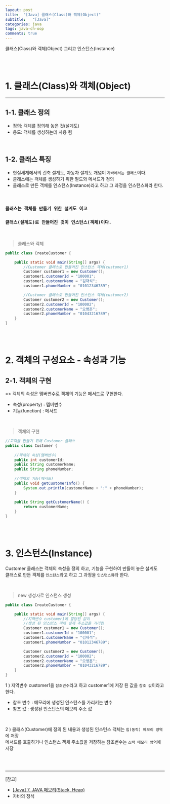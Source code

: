 ```yaml
---
layout: post
title:  "[Java] 클래스(Class)와 객체(Object)"
subtitle:   "[Java]"
categories: java
tags: java-ch-oop
comments: true
---
```


클래스(Class)와 객체(Object) 그리고 인스턴스(Instance)

<br><br>


# 1. 클래스(Class)와 객체(Object)
---

## 1-1. 클래스 정의

- 정의: 객체를 정의해 놓은 것(설계도)
- 용도: 객체를 생성하는데 사용 됨

<br>


## 1-2. 클래스 특징

- 현실세계에서의 건축 설계도, 자동차 설계도 개념이 `자바에서는 클래스`이다.
- 클래스에는 객체를 생성하기 위한 필드와 메서드가 정의
- 클래스로 만든 객체를 인스턴스(Instance)라고 하고 그 과정을 인스턴스화라 한다.

<br>

### `클래스는 객체를 만들기 위한 설계도 이고`
### `클래스(설계도)로 만들어진 것이 인스턴스(객체)이다.`

<br>

> 클래스와 객체

```java
public class CreateCustomer {

	public static void main(String[] args) {
		//Customer 클래스로 만들어진 인스턴스 객체(customer1)
		Customer customer1 = new Customer();
		customer1.customerId = "100001";
		customer1.customerName = "김재석";
		customer1.phoneNumber = "01012346789";

		//Customer 클래스로 만들어진 인스턴스 객체(customer2)
		Customer customer2 = new Customer();
		customer2.customerId = "100002";
		customer2.customerName = "오병훈";
		customer2.phoneNumber = "01043216789";
	}
}
```

<br><br>


# 2. 객체의 구성요소 - 속성과 기능

## 2-1. 객체의 구현

=> 객체의 속성은 멤버변수로 객체의 기능은 메서드로 구현한다.

- 속성(property) : 멤버변수
- 기능(function) : 메서드

<br>

> 객체의 구현

```java
//고객을 만들기 위해 Customer 클래스
public class Customer {
	
	//객체의 속성(멤버변수)
	public int customerId;
	public String customerName;
	public String phoneNumber;
			
	//객체의 기능(메서드)
	public void getCustomerInfo() {
		System.out.println(customerName + ":" + phoneNumber);
	}
	
	public String getCustomerName() {
		return customerName;
	}
}
```

<br><br>


# 3. 인스턴스(Instance)

Customer 클래스는 객체의 속성을 정의 하고, 기능을 구현하여 만들어 놓은 설계도  
클래스로 만든 객체를 `인스턴스`라고 하고 그 과정을 `인스턴스화`라 한다.

<br>

> new 생성자로 인스턴스 생성

```java
public class CreateCustomer {

	public static void main(String[] args) {
		//지역변수 customer1에 할당된 값이
		//생성 된 인스턴스 객체 실제 주소값을 가리킴
		Customer customer1 = new Customer();
		customer1.customerId = "100001";
		customer1.customerName = "김재석";
		customer1.phoneNumber = "01012346789";

		Customer customer2 = new Customer();
		customer2.customerId = "100002";
		customer2.customerName = "오병훈";
		customer2.phoneNumber = "01043216789";
	}
}

```

1 ) 지역변수 customer1을 `참조변수`라고 하고 customer1에 저장 된 값을 `참조 값`이라고 한다.

- 참조 변수 : 메모리에 생성된 인스턴스를 가리키는 변수
- 참조 값 : 생성된 인스턴스의 메모리 주소 값

<br>

2 ) 클래스(Customer)에 정의 된 내용과 생성된 인스턴스 객체는 `힙(동적) 메모리 영역`에 저장  
메서드를 호출하거나 인스턴스 객체 주소값을 저장하는 참조변수는 `스택 메모리 영역`에 저장

<br><br>


---
[참고]
- [[Java] 7. JAVA 메모리(Stack, Heap)](https://linked2ev.github.io/java/2022/01/02/JAVA-7.-java-memory/)
- 자바의 정석